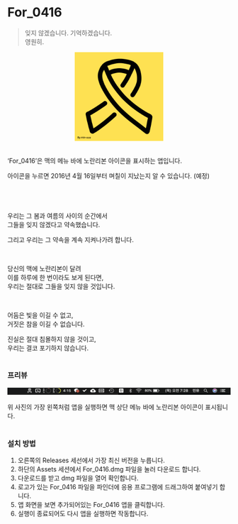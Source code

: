 # For_0416

> 잊지 않겠습니다. 기억하겠습니다. <br>
영원히.

<p align="center">
<img width="200px" src="./image/For_0416__logo.png"/>
</p>
<br>
‘For_0416’은 맥의 메뉴 바에 노란리본 아이콘을 표시하는 앱입니다.

아이콘을 누르면 2016년 4월 16일부터 며칠이 지났는지 알 수 있습니다. (예정)

#
<br>

우리는 그 봄과 여름의 사이의 순간에서\
그들을 잊지 않겠다고 약속했습니다.

그리고 우리는 그 약속을 계속 지켜나가려 합니다.

<br>

당신의 맥에 노란리본이 달려 \
이를 하루에 한 번이라도 보게 된다면,\
우리는 절대로 그들을 잊지 않을 것입니다.

<br>

어둠은 빛을 이길 수 없고,\
거짓은 참을 이길 수 없습니다.


진실은 절대 침몰하지 않을 것이고,\
우리는 결코 포기하지 않습니다.
<br>


#

### 프리뷰
<p align="center">
<img src="./image/preview.png"/>
</p>

위 사진의 가장 왼쪽처럼 앱을 실행하면 맥 상단 메뉴 바에 노란리본 아이콘이 표시됩니다.

#

### 설치 방법

1. 오른쪽의 Releases 세선에서 가장 최신 버전을 누릅니다.
2. 하단의 Assets 세션에서 For_0416.dmg 파일을 눌러 다운로드 합니다.
3. 다운로드를 받고 dmg 파일을 열어 확인합니다.
4. 로고가 있는 For_0416 파일을 파인더에 응용 프로그램에 드래그하여 붙여넣기 합니다.
5. 앱 화면을 보면 추가되어있는 For_0416 앱을 클릭합니다.
6. 실행이 종료되어도 다시 앱을 실행하면 작동합니다.
